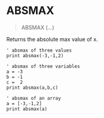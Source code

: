 # ABSMAX

> ABSMAX (...)

Returns the absolute max value of x.

```
' absmax of three values
print absmax(-3,-1,2)

' absmax of three variables
a = -3
b = -1
c =  2
print absmax(a,b,c)

' absmax of an array
a = [-3,-1,2]
print absmax(a)
```
